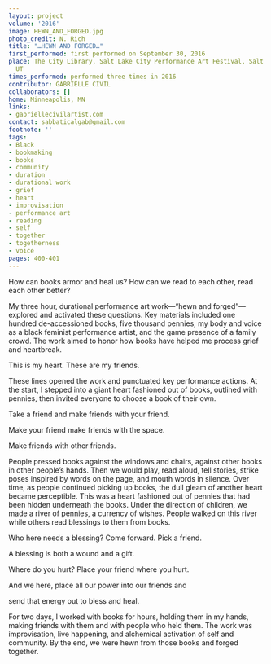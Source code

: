```yaml
---
layout: project
volume: '2016'
image: HEWN_AND_FORGED.jpg
photo_credit: N. Rich
title: "…HEWN AND FORGED…"
first_performed: first performed on September 30, 2016
place: The City Library, Salt Lake City Performance Art Festival, Salt Lake City,
  UT
times_performed: performed three times in 2016
contributor: GABRIELLE CIVIL
collaborators: []
home: Minneapolis, MN
links:
- gabriellecivilartist.com
contact: sabbaticalgab@gmail.com
footnote: ''
tags:
- Black
- bookmaking
- books
- community
- duration
- durational work
- grief
- heart
- improvisation
- performance art
- reading
- self
- together
- togetherness
- voice
pages: 400-401
---
```


How can books armor and heal us? How can we read to each other, read each other better?

My three hour, durational performance art work—“hewn and forged”—explored and activated these questions. Key materials included one hundred de-accessioned books, five thousand pennies, my body and voice as a black feminist performance artist, and the game presence of a family crowd. The work aimed to honor how books have helped me process grief and heartbreak.

This is my heart. These are my friends.

These lines opened the work and punctuated key performance actions. At the start, I stepped into a giant heart fashioned out of books, outlined with pennies, then invited everyone to choose a book of their own.

Take a friend and make friends with your friend.

Make your friend make friends with the space.

Make friends with other friends.

People pressed books against the windows and chairs, against other books in other people’s hands. Then we would play, read aloud, tell stories, strike poses inspired by words on the page, and mouth words in silence. Over time, as people continued picking up books, the dull gleam of another heart became perceptible. This was a heart fashioned out of pennies that had been hidden underneath the books. Under the direction of children, we made a river of pennies, a currency of wishes. People walked on this river while others read blessings to them from books.

Who here needs a blessing? Come forward. Pick a friend.

A blessing is both a wound and a gift.

Where do you hurt? Place your friend where you hurt.

And we here, place all our power into our friends and

send that energy out to bless and heal.

For two days, I worked with books for hours, holding them in my hands, making friends with them and with people who held them. The work was improvisation, live happening, and alchemical activation of self and community. By the end, we were hewn from those books and forged together.
